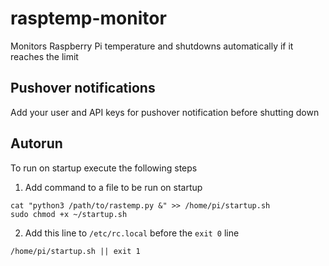 # rasptemp-monitor
Monitors Raspberry Pi temperature and shutdowns automatically if it reaches the limit

## Pushover notifications
Add your user and API keys for pushover notification before shutting down

## Autorun
To run on startup execute the following steps

  1. Add command to a file to be run on startup

```
cat "python3 /path/to/rastemp.py &" >> /home/pi/startup.sh
sudo chmod +x ~/startup.sh
```

  2. Add this line to ```/etc/rc.local```  before the ```exit 0``` line

```/home/pi/startup.sh || exit 1```
